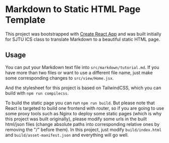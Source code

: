 # Markdown to Static HTML Page Template

This project was bootstrapped with [Create React App](https://github.com/facebook/create-react-app) and was built initially for SJTU ICS class to translate Markdown to a beautiful static HTML page.

## Usage

You can put your Markdown text file into `src/markdown/tutorial.md`. If you have more than two files or want to use a different file name, just make some corresponding changes to `src/view/Home.jsx`.

And the stylesheet for this project is based on TailwindCSS, which you can build with `npm run compilecss`.

To build the static page you can run `npm run build`. But please note that React is targeted to build one frontend with router, so if you are going to use some proxy tools such as Nginx to deploy some static pages (which is why this project was built originally), please modify some urls in the built html/json files (change absolute paths into corresponding relative ones by removing the "/" before them). In this project, just modify `build/index.html` and `build/asset-manifest.json` and everything will go well.

